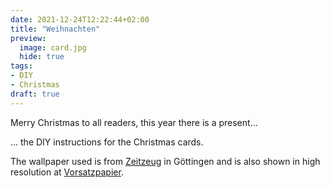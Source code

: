 ```yaml
---
date: 2021-12-24T12:22:44+02:00
title: "Weihnachten"
preview:
  image: card.jpg
  hide: true
tags:
- DIY
- Christmas
draft: true
---
```


Merry Christmas to all readers, this year there is a present...
<!--more-->

... the DIY instructions for the Christmas cards.

The wallpaper used is from [Zeitzeug](http://zeitzeug.de/) in Göttingen and is also shown in high resolution at [Vorsatzpapier](https://vorsatzpapier.projektemacher.org/post/tapete-16/).
